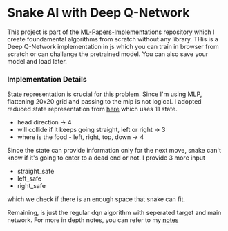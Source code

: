 # Snake AI with Deep Q-Network 

This project is part of the [ML-Papers-Implementations](https://github.com/saliherdemk/ML-Papers-Implementations) repository which I create foundamental algorithms from scratch without any library. THis is a Deep Q-Network implementation in js which you can train in browser from scratch or can challange the pretrained model. You can also save your model and load later.

### Implementation Details

State representation is crucial for this problem. Since I'm using MLP, flattening 20x20 grid and passing to the mlp is not logical. I adopted reduced state representation from [here](https://github.com/vedantgoswami/SnakeGameAI/blob/main/agent.py) which uses 11 state.

- head direction -> 4
- will collide if it keeps going straight, left or right -> 3
- where is the food - left, right, top, down -> 4

Since the state can provide information only for the next move, snake can't know if it's going to enter to a dead end or not. I provide 3 more input

- straight_safe
- left_safe
- right_safe 

which we check if there is an enough space that snake can fit. 

Remaining, is just the regular dqn algorithm with seperated target and main network. For more in depth notes, you can refer to my [notes]()



